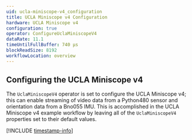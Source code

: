 ```yaml
---
uid: ucla-miniscope-v4_configuration
title: UCLA Miniscope v4 Configuration
hardware: UCLA Miniscope v4
configuration: true
operator: ConfigureUclaMiniscopeV4
dataRate: 11.1
timeUntilFullBuffer: 740 μs
blockReadSize: 8192
workflowLocation: overview
---
```


## Configuring the UCLA Miniscope v4
The `UclaMiniscopeV4` operator is set to configure the UCLA Miniscope v4; this can enable streaming of video data from a
Python480 sensor and orientation data from a Bno055 IMU. This is accomplished in the UCLA Miniscope v4 example workflow by
leaving all of the `UclaMiniscopeV4` properties set to their default values.

[!INCLUDE [timestamp-info](../../../includes/configuration-timestamp.md)]